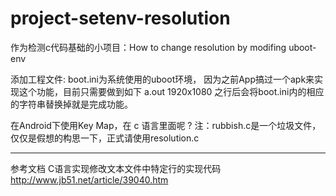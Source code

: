 # project-setenv-resolution
作为检测c代码基础的小项目：How to change resolution by modifing uboot-env

添加工程文件:
boot.ini为系统使用的uboot环境，
因为之前App搞过一个apk来实现这个功能，目前只需要做到如下
a.out 1920x1080 之行后会将boot.ini内的相应的字符串替换掉就是完成功能。

在Android下使用Key Map，在 c 语言里面呢 ?
注：rubbish.c是一个垃圾文件，仅仅是假想的构思一下，正式请使用resolution.c

-------------------------------------------------
参考文档
C语言实现修改文本文件中特定行的实现代码
http://www.jb51.net/article/39040.htm
